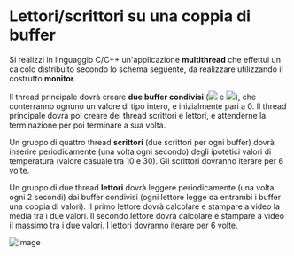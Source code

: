 # Lettori/scrittori su una coppia di buffer

Si realizzi in linguaggio C/C++ un'applicazione **multithread** che
effettui un calcolo distribuito secondo lo schema seguente, da
realizzare utilizzando il costrutto **monitor**.

Il thread principale dovrà creare **due buffer condivisi** (<img src="https://render.githubusercontent.com/render/math?math=B_1"> e
<img src="https://render.githubusercontent.com/render/math?math=B_2">), che conterranno ognuno un valore di tipo intero, e inizialmente
pari a 0. Il thread principale dovrà poi creare dei thread scrittori e
lettori, e attenderne la terminazione per poi terminare a sua volta.

Un gruppo di quattro thread **scrittori** (due scrittori per ogni
buffer) dovrà inserire periodicamente (una volta ogni secondo) degli
ipotetici valori di temperatura (valore casuale tra 10 e 30). Gli
scrittori dovranno iterare per 6 volte.

Un gruppo di due thread **lettori** dovrà leggere periodicamente (una
volta ogni 2 secondi) dai buffer condivisi (ogni lettore legge da
entrambi i buffer una coppia di valori). Il primo lettore dovrà
calcolare e stampare a video la media tra i due valori. Il secondo
lettore dovrà calcolare e stampare a video il massimo tra i due valori.
I lettori dovranno iterare per 6 volte.

![image](/images/ambiente_globale/lettori_scrittori/lettori-scrittori_su_una_coppia_di_buffer.png)
